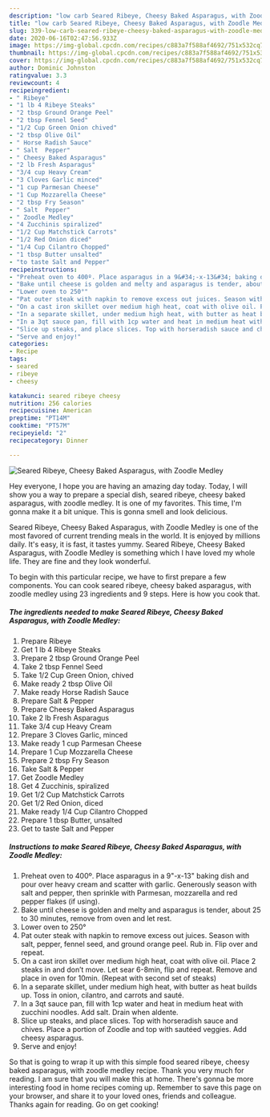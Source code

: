 ```yaml
---
description: "low carb Seared Ribeye, Cheesy Baked Asparagus, with Zoodle Medley | how long to cook Seared Ribeye, Cheesy Baked Asparagus, with Zoodle Medley"
title: "low carb Seared Ribeye, Cheesy Baked Asparagus, with Zoodle Medley | how long to cook Seared Ribeye, Cheesy Baked Asparagus, with Zoodle Medley"
slug: 339-low-carb-seared-ribeye-cheesy-baked-asparagus-with-zoodle-medley-how-long-to-cook-seared-ribeye-cheesy-baked-asparagus-with-zoodle-medley
date: 2020-06-16T02:47:56.933Z
image: https://img-global.cpcdn.com/recipes/c883a7f588af4692/751x532cq70/seared-ribeye-cheesy-baked-asparagus-with-zoodle-medley-recipe-main-photo.jpg
thumbnail: https://img-global.cpcdn.com/recipes/c883a7f588af4692/751x532cq70/seared-ribeye-cheesy-baked-asparagus-with-zoodle-medley-recipe-main-photo.jpg
cover: https://img-global.cpcdn.com/recipes/c883a7f588af4692/751x532cq70/seared-ribeye-cheesy-baked-asparagus-with-zoodle-medley-recipe-main-photo.jpg
author: Dominic Johnston
ratingvalue: 3.3
reviewcount: 4
recipeingredient:
- " Ribeye"
- "1 lb 4 Ribeye Steaks"
- "2 tbsp Ground Orange Peel"
- "2 tbsp Fennel Seed"
- "1/2 Cup Green Onion chived"
- "2 tbsp Olive Oil"
- " Horse Radish Sauce"
- " Salt  Pepper"
- " Cheesy Baked Asparagus"
- "2 lb Fresh Asparagus"
- "3/4 cup Heavy Cream"
- "3 Cloves Garlic minced"
- "1 cup Parmesan Cheese"
- "1 Cup Mozzarella Cheese"
- "2 tbsp Fry Season"
- " Salt  Pepper"
- " Zoodle Medley"
- "4 Zucchinis spiralized"
- "1/2 Cup Matchstick Carrots"
- "1/2 Red Onion diced"
- "1/4 Cup Cilantro Chopped"
- "1 tbsp Butter unsalted"
- "to taste Salt and Pepper"
recipeinstructions:
- "Preheat oven to 400º. Place asparagus in a 9&#34;-x-13&#34; baking dish and pour over heavy cream and scatter with garlic. Generously season with salt and pepper, then sprinkle with Parmesan, mozzarella and red pepper flakes (if using)."
- "Bake until cheese is golden and melty and asparagus is tender, about 25 to 30 minutes, remove from oven and let rest."
- "Lower oven to 250°"
- "Pat outer steak with napkin to remove excess out juices. Season with salt, pepper, fennel seed, and ground orange peel. Rub in. Flip over and repeat."
- "On a cast iron skillet over medium high heat, coat with olive oil. Place 2 steaks in and don’t move. Let sear 6-8min, flip and repeat. Remove and place in oven for 10min. (Repeat with second set of steaks)"
- "In a separate skillet, under medium high heat, with butter as heat builds up. Toss in onion, cilantro, and carrots and sauté."
- "In a 3qt sauce pan, fill with 1cp water and heat in medium heat with zucchini noodles. Add salt. Drain when aldente."
- "Slice up steaks, and place slices. Top with horseradish sauce and chives. Place a portion of Zoodle and top with sautéed veggies. Add cheesy asparagus."
- "Serve and enjoy!"
categories:
- Recipe
tags:
- seared
- ribeye
- cheesy

katakunci: seared ribeye cheesy 
nutrition: 256 calories
recipecuisine: American
preptime: "PT14M"
cooktime: "PT57M"
recipeyield: "2"
recipecategory: Dinner

---
```



![Seared Ribeye, Cheesy Baked Asparagus, with Zoodle Medley](https://img-global.cpcdn.com/recipes/c883a7f588af4692/751x532cq70/seared-ribeye-cheesy-baked-asparagus-with-zoodle-medley-recipe-main-photo.jpg)

Hey everyone, I hope you are having an amazing day today. Today, I will show you a way to prepare a special dish, seared ribeye, cheesy baked asparagus, with zoodle medley. It is one of my favorites. This time, I'm gonna make it a bit unique. This is gonna smell and look delicious.

Seared Ribeye, Cheesy Baked Asparagus, with Zoodle Medley is one of the most favored of current trending meals in the world. It is enjoyed by millions daily. It's easy, it is fast, it tastes yummy. Seared Ribeye, Cheesy Baked Asparagus, with Zoodle Medley is something which I have loved my whole life. They are fine and they look wonderful.




To begin with this particular recipe, we have to first prepare a few components. You can cook seared ribeye, cheesy baked asparagus, with zoodle medley using 23 ingredients and 9 steps. Here is how you cook that.

<!--inarticleads1-->

##### The ingredients needed to make Seared Ribeye, Cheesy Baked Asparagus, with Zoodle Medley:

1. Prepare  Ribeye
1. Get 1 lb 4 Ribeye Steaks
1. Prepare 2 tbsp Ground Orange Peel
1. Take 2 tbsp Fennel Seed
1. Take 1/2 Cup Green Onion, chived
1. Make ready 2 tbsp Olive Oil
1. Make ready  Horse Radish Sauce
1. Prepare  Salt &amp; Pepper
1. Prepare  Cheesy Baked Asparagus
1. Take 2 lb Fresh Asparagus
1. Take 3/4 cup Heavy Cream
1. Prepare 3 Cloves Garlic, minced
1. Make ready 1 cup Parmesan Cheese
1. Prepare 1 Cup Mozzarella Cheese
1. Prepare 2 tbsp Fry Season
1. Take  Salt &amp; Pepper
1. Get  Zoodle Medley
1. Get 4 Zucchinis, spiralized
1. Get 1/2 Cup Matchstick Carrots
1. Get 1/2 Red Onion, diced
1. Make ready 1/4 Cup Cilantro Chopped
1. Prepare 1 tbsp Butter, unsalted
1. Get to taste Salt and Pepper




<!--inarticleads2-->

##### Instructions to make Seared Ribeye, Cheesy Baked Asparagus, with Zoodle Medley:

1. Preheat oven to 400º. Place asparagus in a 9&#34;-x-13&#34; baking dish and pour over heavy cream and scatter with garlic. Generously season with salt and pepper, then sprinkle with Parmesan, mozzarella and red pepper flakes (if using).
1. Bake until cheese is golden and melty and asparagus is tender, about 25 to 30 minutes, remove from oven and let rest.
1. Lower oven to 250°
1. Pat outer steak with napkin to remove excess out juices. Season with salt, pepper, fennel seed, and ground orange peel. Rub in. Flip over and repeat.
1. On a cast iron skillet over medium high heat, coat with olive oil. Place 2 steaks in and don’t move. Let sear 6-8min, flip and repeat. Remove and place in oven for 10min. (Repeat with second set of steaks)
1. In a separate skillet, under medium high heat, with butter as heat builds up. Toss in onion, cilantro, and carrots and sauté.
1. In a 3qt sauce pan, fill with 1cp water and heat in medium heat with zucchini noodles. Add salt. Drain when aldente.
1. Slice up steaks, and place slices. Top with horseradish sauce and chives. Place a portion of Zoodle and top with sautéed veggies. Add cheesy asparagus.
1. Serve and enjoy!




So that is going to wrap it up with this simple food seared ribeye, cheesy baked asparagus, with zoodle medley recipe. Thank you very much for reading. I am sure that you will make this at home. There's gonna be more interesting food in home recipes coming up. Remember to save this page on your browser, and share it to your loved ones, friends and colleague. Thanks again for reading. Go on get cooking!
